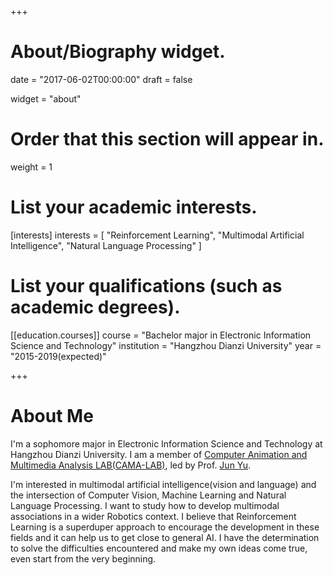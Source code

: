 +++
# About/Biography widget.

date = "2017-06-02T00:00:00"
draft = false

widget = "about"

# Order that this section will appear in.
weight = 1

# List your academic interests.
[interests]
  interests = [
    "Reinforcement Learning",
    "Multimodal Artificial Intelligence",
    "Natural Language Processing"
  ]

# List your qualifications (such as academic degrees).
[[education.courses]]
  course = "Bachelor major in Electronic Information Science and Technology"
  institution = "Hangzhou Dianzi University"
  year = "2015-2019(expected)"

+++

# About Me

I'm a sophomore major in Electronic Information Science and Technology at Hangzhou Dianzi University. I am a member of [Computer Animation and Multimedia Analysis LAB(CAMA-LAB)](camalab.hdu.edu.cn), led by Prof. [Jun Yu](http://camalab.hdu.edu.cn/people/jun_yu/index.html).

I'm interested in multimodal artificial intelligence(vision and language) and the intersection of Computer Vision, Machine Learning and Natural Language Processing. I want to study how to develop multimodal associations in a wider Robotics context. I believe that Reinforcement Learning is a superduper approach to encourage the development in these fields and it can help us to get close to general AI. I have the determination to solve the difficulties encountered and make my own ideas come true, even start from the very beginning.
